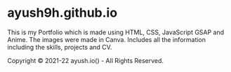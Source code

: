 # ayush9h.github.io
This is my Portfolio which is made using HTML, CSS, JavaScript GSAP and Anime.
The images were made in  Canva.
Includes all the information including the skills, projects and CV.

Copyright © 2021-22 ayush.io() - All Rights Reserved.
